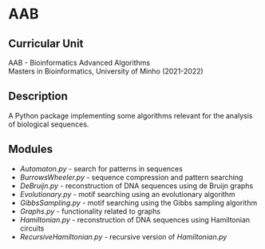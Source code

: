 # AAB

## Curricular Unit
AAB - Bioinformatics Advanced Algorithms<br>
Masters in Bioinformatics, University of Minho (2021-2022)

## Description
A Python package implementing some algorithms relevant for the analysis of biological
sequences.

## Modules
- _Automaton.py_ - search for patterns in sequences
- _BurrowsWheeler.py_ - sequence compression and pattern searching
- _DeBruijn.py_ - reconstruction of DNA sequences using de Bruijn graphs
- _Evolutionary.py_ - motif searching using an evolutionary algorithm
- _GibbsSampling.py_ - motif searching using the Gibbs sampling algorithm
- _Graphs.py_ - functionality related to graphs
- _Hamiltonian.py_ - reconstruction of DNA sequences using Hamiltonian circuits
- _RecursiveHamiltonian.py_ - recursive version of _Hamiltonian.py_
